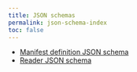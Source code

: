 ```yaml
---
title: JSON schemas
permalink: json-schema-index
toc: false
---
```


- [Manifest definition JSON schema](/md-schema)
- [Reader JSON schema](/reader-schema)
